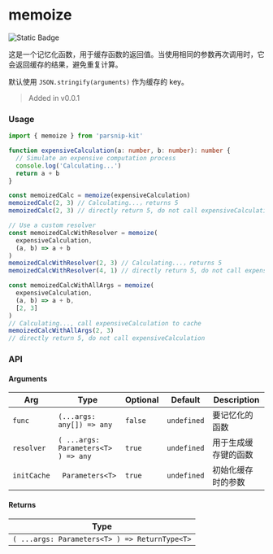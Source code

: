 # memoize
![Static Badge](https://img.shields.io/badge/Coverage-100.00%-FF8C00)
      
这是一个记忆化函数，用于缓存函数的返回值。当使用相同的参数再次调用时，它会返回缓存的结果，避免重复计算。 

默认使用 `JSON.stringify(arguments)` 作为缓存的 key。


> Added in v0.0.1



### Usage

```typescript
import { memoize } from 'parsnip-kit'

function expensiveCalculation(a: number, b: number): number {
  // Simulate an expensive computation process
  console.log('Calculating...')
  return a + b
}

const memoizedCalc = memoize(expensiveCalculation)
memoizedCalc(2, 3) // Calculating...，returns 5
memoizedCalc(2, 3) // directly return 5, do not call expensiveCalculation

// Use a custom resolver
const memoizedCalcWithResolver = memoize(
  expensiveCalculation,
  (a, b) => a + b
)
memoizedCalcWithResolver(2, 3) // Calculating...，returns 5
memoizedCalcWithResolver(4, 1) // directly return 5, do not call expensiveCalculation

const memoizedCalcWithAllArgs = memoize(
  expensiveCalculation,
  (a, b) => a + b,
  [2, 3]
)
// Calculating..., call expensiveCalculation to cache
memoizedCalcWithAllArgs(2, 3)
// directly return 5, do not call expensiveCalculation
```


### API

#### Arguments

| Arg | Type | Optional | Default | Description |
| --- | --- | --- | --- | --- |
| `func` | ` (...args: any[]) => any ` | `false` | `undefined` | 要记忆化的函数  |
| `resolver` | ` ( ...args: Parameters<T> ) => any ` | `true` | `undefined` | 用于生成缓存键的函数  |
| `initCache` | ` Parameters<T>` | `true` | `undefined` | 初始化缓存时的参数  |

#### Returns

| Type |
| ---  |
| ` ( ...args: Parameters<T> ) => ReturnType<T> `  |